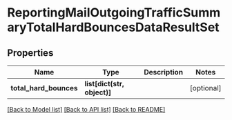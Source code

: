 # ReportingMailOutgoingTrafficSummaryTotalHardBouncesDataResultSet

## Properties
Name | Type | Description | Notes
------------ | ------------- | ------------- | -------------
**total_hard_bounces** | **list[dict(str, object)]** |  | [optional] 

[[Back to Model list]](../README.md#documentation-for-models) [[Back to API list]](../README.md#documentation-for-api-endpoints) [[Back to README]](../README.md)

